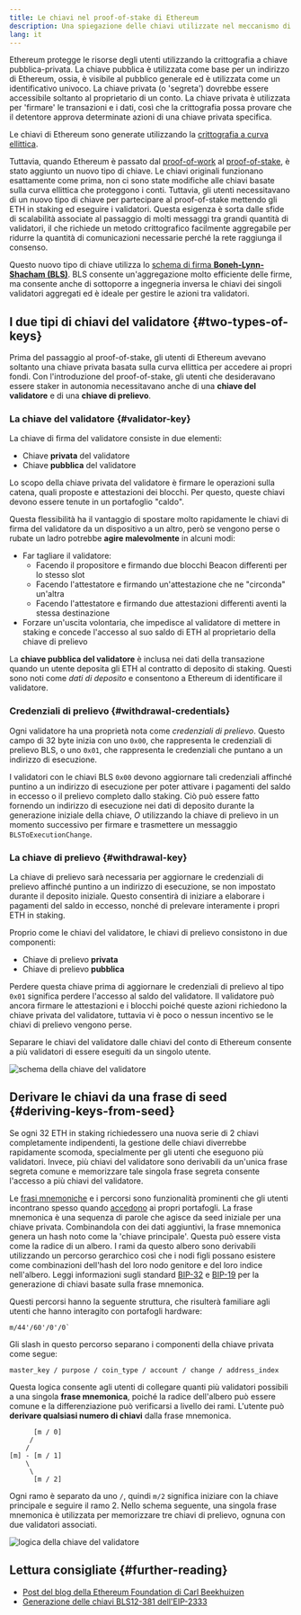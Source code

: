 ```yaml
---
title: Le chiavi nel proof-of-stake di Ethereum
description: Una spiegazione delle chiavi utilizzate nel meccanismo di consenso di proof-of-stake di Ethereum
lang: it
---
```


Ethereum protegge le risorse degli utenti utilizzando la crittografia a chiave pubblica-privata. La chiave pubblica è utilizzata come base per un indirizzo di Ethereum, ossia, è visibile al pubblico generale ed è utilizzata come un identificativo univoco. La chiave privata (o 'segreta') dovrebbe essere accessibile soltanto al proprietario di un conto. La chiave privata è utilizzata per 'firmare' le transazioni e i dati, così che la crittografia possa provare che il detentore approva determinate azioni di una chiave privata specifica.

Le chiavi di Ethereum sono generate utilizzando la [crittografia a curva ellittica](https://en.wikipedia.org/wiki/Elliptic-curve_cryptography).

Tuttavia, quando Ethereum è passato dal [proof-of-work](/developers/docs/consensus-mechanisms/pow) al [proof-of-stake](/developers/docs/consensus-mechanisms/pos), è stato aggiunto un nuovo tipo di chiave. Le chiavi originali funzionano esattamente come prima, non ci sono state modifiche alle chiavi basate sulla curva ellittica che proteggono i conti. Tuttavia, gli utenti necessitavano di un nuovo tipo di chiave per partecipare al proof-of-stake mettendo gli ETH in staking ed eseguire i validatori. Questa esigenza è sorta dalle sfide di scalabilità associate al passaggio di molti messaggi tra grandi quantità di validatori, il che richiede un metodo crittografico facilmente aggregabile per ridurre la quantità di comunicazioni necessarie perché la rete raggiunga il consenso.

Questo nuovo tipo di chiave utilizza lo [schema di firma **Boneh-Lynn-Shacham (BLS)**](https://wikipedia.org/wiki/BLS_digital_signature). BLS consente un'aggregazione molto efficiente delle firme, ma consente anche di sottoporre a ingegneria inversa le chiavi dei singoli validatori aggregati ed è ideale per gestire le azioni tra validatori.

## I due tipi di chiavi del validatore {#two-types-of-keys}

Prima del passaggio al proof-of-stake, gli utenti di Ethereum avevano soltanto una chiave privata basata sulla curva ellittica per accedere ai propri fondi. Con l'introduzione del proof-of-stake, gli utenti che desideravano essere staker in autonomia necessitavano anche di una **chiave del validatore** e di una **chiave di prelievo**.

### La chiave del validatore {#validator-key}

La chiave di firma del validatore consiste in due elementi:

- Chiave **privata** del validatore
- Chiave **pubblica** del validatore

Lo scopo della chiave privata del validatore è firmare le operazioni sulla catena, quali proposte e attestazioni dei blocchi. Per questo, queste chiavi devono essere tenute in un portafoglio "caldo".

Questa flessibilità ha il vantaggio di spostare molto rapidamente le chiavi di firma del validatore da un dispositivo a un altro, però se vengono perse o rubate un ladro potrebbe **agire malevolmente** in alcuni modi:

- Far tagliare il validatore:
  - Facendo il propositore e firmando due blocchi Beacon differenti per lo stesso slot
  - Facendo l'attestatore e firmando un'attestazione che ne "circonda" un'altra
  - Facendo l'attestatore e firmando due attestazioni differenti aventi la stessa destinazione
- Forzare un'uscita volontaria, che impedisce al validatore di mettere in staking e concede l'accesso al suo saldo di ETH al proprietario della chiave di prelievo

La **chiave pubblica del validatore** è inclusa nei dati della transazione quando un utente deposita gli ETH al contratto di deposito di staking. Questi sono noti come _dati di deposito_ e consentono a Ethereum di identificare il validatore.

### Credenziali di prelievo {#withdrawal-credentials}

Ogni validatore ha una proprietà nota come _credenziali di prelievo_. Questo campo di 32 byte inizia con uno `0x00`, che rappresenta le credenziali di prelievo BLS, o uno `0x01`, che rappresenta le credenziali che puntano a un indirizzo di esecuzione.

I validatori con le chiavi BLS `0x00` devono aggiornare tali credenziali affinché puntino a un indirizzo di esecuzione per poter attivare i pagamenti del saldo in eccesso o il prelievo completo dallo staking. Ciò può essere fatto fornendo un indirizzo di esecuzione nei dati di deposito durante la generazione iniziale della chiave, _O_ utilizzando la chiave di prelievo in un momento successivo per firmare e trasmettere un messaggio `BLSToExecutionChange`.

### La chiave di prelievo {#withdrawal-key}

La chiave di prelievo sarà necessaria per aggiornare le credenziali di prelievo affinché puntino a un indirizzo di esecuzione, se non impostato durante il deposito iniziale. Questo consentirà di iniziare a elaborare i pagamenti del saldo in eccesso, nonché di prelevare interamente i propri ETH in staking.

Proprio come le chiavi del validatore, le chiavi di prelievo consistono in due componenti:

- Chiave di prelievo **privata**
- Chiave di prelievo **pubblica**

Perdere questa chiave prima di aggiornare le credenziali di prelievo al tipo `0x01` significa perdere l'accesso al saldo del validatore. Il validatore può ancora firmare le attestazioni e i blocchi poiché queste azioni richiedono la chiave privata del validatore, tuttavia vi è poco o nessun incentivo se le chiavi di prelievo vengono perse.

Separare le chiavi del validatore dalle chiavi del conto di Ethereum consente a più validatori di essere eseguiti da un singolo utente.

![schema della chiave del validatore](validator-key-schematic.png)

## Derivare le chiavi da una frase di seed {#deriving-keys-from-seed}

Se ogni 32 ETH in staking richiedessero una nuova serie di 2 chiavi completamente indipendenti, la gestione delle chiavi diverrebbe rapidamente scomoda, specialmente per gli utenti che eseguono più validatori. Invece, più chiavi del validatore sono derivabili da un'unica frase segreta comune e memorizzare tale singola frase segreta consente l'accesso a più chiavi del validatore.

Le [frasi mnemoniche](https://en.bitcoinwiki.org/wiki/Mnemonic_phrase) e i percorsi sono funzionalità prominenti che gli utenti incontrano spesso quando [accedono](https://ethereum.stackexchange.com/questions/19055/what-is-the-difference-between-m-44-60-0-0-and-m-44-60-0) ai propri portafogli. La frase mnemonica è una sequenza di parole che agisce da seed iniziale per una chiave privata. Combinandola con dei dati aggiuntivi, la frase mnemonica genera un hash noto come la 'chiave principale'. Questa può essere vista come la radice di un albero. I rami da questo albero sono derivabili utilizzando un percorso gerarchico così che i nodi figli possano esistere come combinazioni dell'hash del loro nodo genitore e del loro indice nell'albero. Leggi informazioni sugli standard [BIP-32](https://github.com/bitcoin/bips/blob/master/bip-0032.mediawiki) e [BIP-19](https://github.com/bitcoin/bips/blob/master/bip-0039.mediawiki) per la generazione di chiavi basate sulla frase mnemonica.

Questi percorsi hanno la seguente struttura, che risulterà familiare agli utenti che hanno interagito con portafogli hardware:

```
m/44'/60'/0'/0`
```

Gli slash in questo percorso separano i componenti della chiave privata come segue:

```
master_key / purpose / coin_type / account / change / address_index
```

Questa logica consente agli utenti di collegare quanti più validatori possibili a una singola **frase mnemonica**, poiché la radice dell'albero può essere comune e la differenziazione può verificarsi a livello dei rami. L'utente può **derivare qualsiasi numero di chiavi** dalla frase mnemonica.

```
      [m / 0]
     /
    /
[m] - [m / 1]
    \
     \
      [m / 2]
```

Ogni ramo è separato da uno `/`, quindi `m/2` significa iniziare con la chiave principale e seguire il ramo 2. Nello schema seguente, una singola frase mnemonica è utilizzata per memorizzare tre chiavi di prelievo, ognuna con due validatori associati.

![logica della chiave del validatore](multiple-keys.png)

## Lettura consigliate {#further-reading}

- [Post del blog della Ethereum Foundation di Carl Beekhuizen](https://blog.ethereum.org/2020/05/21/keys/)
- [Generazione delle chiavi BLS12-381 dell'EIP-2333](https://eips.ethereum.org/EIPS/eip-2333)
